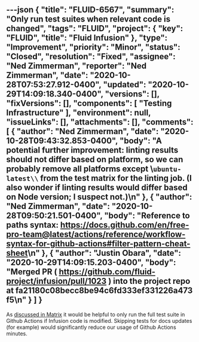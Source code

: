 ---json
{
  "title": "FLUID-6567",
  "summary": "Only run test suites when relevant code is changed",
  "tags": "FLUID",
  "project": {
    "key": "FLUID",
    "title": "Fluid Infusion"
  },
  "type": "Improvement",
  "priority": "Minor",
  "status": "Closed",
  "resolution": "Fixed",
  "assignee": "Ned Zimmerman",
  "reporter": "Ned Zimmerman",
  "date": "2020-10-28T07:53:27.912-0400",
  "updated": "2020-10-29T14:09:18.340-0400",
  "versions": [],
  "fixVersions": [],
  "components": [
    "Testing Infrastructure"
  ],
  "environment": null,
  "issueLinks": [],
  "attachments": [],
  "comments": [
    {
      "author": "Ned Zimmerman",
      "date": "2020-10-28T09:43:32.853-0400",
      "body": "A potential further improvement: linting results should not differ based on platform, so we can probably remove all platforms except \\`ubuntu-latest\\` from the test matrix for the linting job. (I also wonder if linting results would differ based on Node version; I suspect not.)\n"
    },
    {
      "author": "Ned Zimmerman",
      "date": "2020-10-28T09:50:21.501-0400",
      "body": "Reference to paths syntax: <https://docs.github.com/en/free-pro-team@latest/actions/reference/workflow-syntax-for-github-actions#filter-pattern-cheat-sheet>\n"
    },
    {
      "author": "Justin Obara",
      "date": "2020-10-29T14:09:15.203-0400",
      "body": "Merged PR ( <https://github.com/fluid-project/infusion/pull/1023> ) into the project repo at fa21180c08becc8be94c6fd333ef331226a473f5\n"
    }
  ]
}
---
As [discussed in Matrix](https://matrix.to/#/!JcoHDrfLedPQdFhAXn:matrix.org/$d6qZpxyofOE0Vw64pi9uqPSHeXRScFYVQUDjPQcl8Hw?via=matrix.org) it would be helpful to only run the full test suite in Github Actions if Infusion code is modified. Skipping tests for docs updates (for example) would significantly reduce our usage of Github Actions minutes.

        